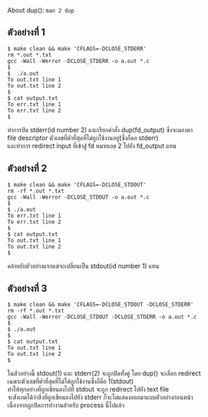
About dup(): `man 2 dup`  

## ตัวอย่างที่ 1
```
$ make clean && make 'CFLAGS=-DCLOSE_STDERR'
rm *.out *.txt
gcc -Wall -Werror -DCLOSE_STDERR -o a.out *.c
$
$  ./a.out
To out.txt line 1
To out.txt line 2
$
$ cat output.txt
To err.txt line 1
To err.txt line 2
$
```

ทำการปิด stderr(id number 2) และเรียกคำสั่ง dup(fd_output) ซึ่งจะมองหา  
file descriptor ตัวเลขที่ต่ำที่สุดที่ไม่ถูกใช้งานอยู่(ซึ่งก็คอ stderr)  
และทำการ redirect input ที่เข้าสู่ fd หมายเลข 2 ไปยัง fd_output แทน  

## ตัวอย่างที่ 2  
```
$ make clean && make 'CFLAGS=-DCLOSE_STDOUT'
rm -rf *.out *.txt
gcc -Wall -Werror -DCLOSE_STDOUT -o a.out *.c
$
$ ./a.out
To err.txt line 1
To err.txt line 2
$
$ cat output.txt
To out.txt line 1
To out.txt line 2
$
```

คล้ายกับตัวอย่างแรกแต่จะเปลี่ยนเป็น stdout(id number 1) แทน  

## ตัวอย่างที่ 3 
```
$ make clean && make 'CFLAGS=-DCLOSE_STDOUT -DCLOSE_STDERR'
rm -rf *.out *.txt
gcc -Wall -Werror -DCLOSE_STDOUT -DCLOSE_STDERR -o a.out *.c
$
$ ./a.out
$
$ cat output.txt
To out.txt line 1
To out.txt line 2
$
```
 
ในตัวอย่างนี้ stdout(1) และ stderr(2) จะถูกปิดทั้งคู่ โดย dup() จะเลือก redirect  
เฉพาะตัวเลขที่ต่ำที่สุดที่ไม่ได้ถูกใช้งานซึ่งก็คือ 1(stdout)  
ทำให้ทุกอย่างที่ถูกเขียนลงไปที่ stdout จะถูก redirect ไปยัง text file  
จะสังเกตได้ว่าสิ่งที่ถูกเขียนลงไปยัง stderr ก็จะไม่แสดงออกมาแบบตัวอย่างก่อนหน้า  
เนื่องจากถูกปิดการทำงานสำหรับ process นี้ไปแล้ว    

